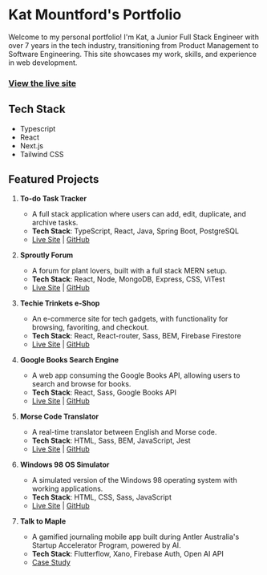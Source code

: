 # Kat Mountford's Portfolio

Welcome to my personal portfolio! I'm Kat, a Junior Full Stack Engineer with over 7 years in the tech industry, transitioning from Product Management to Software Engineering. This site showcases my work, skills, and experience in web development.

### [View the live site](https://www.katmountford.com/)

## Tech Stack

* Typescript
* React
* Next.js
* Tailwind CSS

## Featured Projects

1. **To-do Task Tracker**
   - A full stack application where users can add, edit, duplicate, and archive tasks.
   - **Tech Stack**: TypeScript, React, Java, Spring Boot, PostgreSQL  
   - [Live Site](https://kats-todo-app.vercel.app/) | [GitHub](https://github.com/kvtrice/todo-app)

2. **Sproutly Forum**
   - A forum for plant lovers, built with a full stack MERN setup.
   - **Tech Stack**: React, Node, MongoDB, Express, CSS, ViTest  
   - [Live Site](https://sproutlyapp.vercel.app/) | [GitHub](https://github.com/kvtrice/sproutly-frontend)

3. **Techie Trinkets e-Shop**
   - An e-commerce site for tech gadgets, with functionality for browsing, favoriting, and checkout.
   - **Tech Stack**: React, React-router, Sass, BEM, Firebase Firestore  
   - [Live Site](https://techie-trinkets.vercel.app/) | [GitHub](https://github.com/kvtrice/techie-trinkets-eShop)

4. **Google Books Search Engine**
   - A web app consuming the Google Books API, allowing users to search and browse for books.
   - **Tech Stack**: React, Sass, Google Books API  
   - [Live Site](https://google-book-search-theta.vercel.app/) | [GitHub](https://github.com/kvtrice/books-search-engine)

5. **Morse Code Translator**
   - A real-time translator between English and Morse code.
   - **Tech Stack**: HTML, Sass, BEM, JavaScript, Jest  
   - [Live Site](https://morse-code-translator-ten.vercel.app/) | [GitHub](https://github.com/kvtrice/morse-code-translator)

6. **Windows 98 OS Simulator**
   - A simulated version of the Windows 98 operating system with working applications.
   - **Tech Stack**: HTML, CSS, Sass, JavaScript  
   - [Live Site](https://windows-98-os.vercel.app/) | [GitHub](https://github.com/kvtrice/windows-98-OS)

7. **Talk to Maple**
   - A gamified journaling mobile app built during Antler Australia's Startup Accelerator Program, powered by AI.
   - **Tech Stack**: Flutterflow, Xano, Firebase Auth, Open AI API  
   - [Case Study](https://katmountford.com/talktomaple)